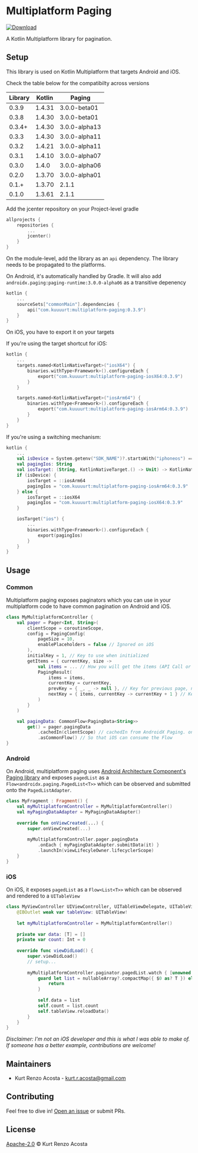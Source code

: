 # Multiplatform Paging

[ ![Download](https://api.bintray.com/packages/kuuuurt/libraries/multiplatform-paging/images/download.svg?version=0.3.9) ](https://bintray.com/kuuuurt/libraries/multiplatform-paging/0.3.9/link)

A Kotlin Multiplatform library for pagination.

## Setup

This library is used on Kotlin Multiplatform that targets Android and iOS.

Check the table below for the compatibilty across versions

| Library    | Kotlin  | Paging        |
| ---------- | ------- | ------------- |
| 0.3.9      | 1.4.31  | 3.0.0-beta01  |
| 0.3.8      | 1.4.30  | 3.0.0-beta01  |
| 0.3.4+     | 1.4.30  | 3.0.0-alpha13 |
| 0.3.3      | 1.4.30  | 3.0.0-alpha11 |
| 0.3.2      | 1.4.21  | 3.0.0-alpha11 |
| 0.3.1      | 1.4.10  | 3.0.0-alpha07 |
| 0.3.0      | 1.4.0   | 3.0.0-alpha06 |
| 0.2.0      | 1.3.70  | 3.0.0-alpha01 |
| 0.1.+      | 1.3.70  | 2.1.1         |
| 0.1.0      | 1.3.61  | 2.1.1         |

Add the jcenter repository on your Project-level gradle
```kotlin
allprojects {
    repositories {
        ...
        jcenter()
    }
}
```

On the module-level, add the library as an `api` dependency. The library needs to be propagated to the platforms.

On Android, it's automatically handled by Gradle. It will also add `androidx.paging:paging-runtime:3.0.0-alpha06` as a transitive depenency

```kotlin
kotlin {
    ...
    sourceSets["commonMain"].dependencies {
        api("com.kuuuurt:multiplatform-paging:0.3.9")
    }
}
```

On iOS, you have to export it on your targets

If you're using the target shortcut for iOS:
```kotlin
kotlin {
    ...
    targets.named<KotlinNativeTarget>("iosX64") {
        binaries.withType<Framework>().configureEach {
            export("com.kuuuurt:multiplatform-paging-iosX64:0.3.9")
        }
    }

    targets.named<KotlinNativeTarget>("iosArm64") {
        binaries.withType<Framework>().configureEach {
            export("com.kuuuurt:multiplatform-paging-iosArm64:0.3.9")
        }
    }
}
```

If you're using a switching mechanism:
```kotlin
kotlin {
    ...
    val isDevice = System.getenv("SDK_NAME")?.startsWith("iphoneos") == true
    val pagingIos: String
    val iosTarget: (String, KotlinNativeTarget.() -> Unit) -> KotlinNativeTarget
    if (isDevice) {
        iosTarget = ::iosArm64
        pagingIos = "com.kuuuurt:multiplatform-paging-iosArm64:0.3.9"
    } else {
        iosTarget = ::iosX64
        pagingIos = "com.kuuuurt:multiplatform-paging-iosX64:0.3.9"
    }

    iosTarget("ios") {
        ...
        binaries.withType<Framework>().configureEach {
            export(pagingIos)
        }
    }
}
```

## Usage

### Common

Multiplatform paging exposes paginators which you can use in your multiplatform code to have common pagination on Android and iOS.

```kotlin
class MyMultiplatformController {
    val pager = Pager<Int, String>(
        clientScope = coroutineScope,
        config = PagingConfig(
            pageSize = 10,
            enablePlaceholders = false // Ignored on iOS
        ),
        initialKey = 1, // Key to use when initialized
        getItems = { currentKey, size ->
            val items = ... // How you will get the items (API Call or Local DB)
            PagingResult(
                items = items,
                currentKey = currentKey,
                prevKey = { _, _ -> null }, // Key for previous page, null means don't load previous pages
                nextKey = { items, currentKey -> currentKey + 1 } // Key for next page. Use `items` or `currentKey` to get it depending on the pagination strategy
            )
        }
    )

    val pagingData: CommonFlow<PagingData<String>>
        get() = pager.pagingData
            .cachedIn(clientScope) // cachedIn from AndroidX Paging. on iOS, this is a no-op
            .asCommonFlow() // So that iOS can consume the Flow 
}
```

### Android

On Android, multiplatform paging uses [Android Architecture Component's Paging library](https://developer.android.com/topic/libraries/architecture/paging) and exposes `pagedList` as a `Flow<androidx.paging.PagedList<T>>` which can be observed and submitted onto the `PagedListAdapter`.

```kotlin
class MyFragment : Fragment() {
    val myMultiplatformController = MyMultiplatformController()
    val myPagingDataAdapter = MyPagingDataAdapter()
    
    override fun onViewCreated(...) {
        super.onViewCreated(...)
      
        myMultiplatformController.pager.pagingData
            .onEach { myPagingDataAdapter.submitData(it) }
            .launchIn(viewLifecyleOwner.lifecyclerScope)     
    }
}
```


### iOS

On iOS, it exposes `pagedList` as a `Flow<List<T>>` which can be observed and rendered to a `UITableView`

```swift
class MyViewController UIViewController, UITableViewDelegate, UITableViewDataSource {
    @IBOutlet weak var tableView: UITableView!
    
    let myMultiplatformController = MyMultiplatformController()
    
    private var data: [T] = []
    private var count: Int = 0
    
    override func viewDidLoad() {
        super.viewDidLoad()
        // setup...
        
        myMultiplatformController.paginator.pagedList.watch { [unowned self] nullableArray in
            guard let list = nullableArray?.compactMap({ $0 as? T }) else {
                return
            }
      
            self.data = list
            self.count = list.count
            self.tableView.reloadData()
        }
    }
}
```

*Disclaimer: I'm not an iOS developer and this is what I was able to make of. If someone has a better example, contributions are welcome!*

## Maintainers

- Kurt Renzo Acosta - [kurt.r.acosta@gmail.com](mailto:kurt.r.acosta@gmail.com)

## Contributing

Feel free to dive in! [Open an issue](https://github.com/kuuuurt/multiplatform-paging/issues/new) or submit PRs.

## License

[Apache-2.0](LICENSE) © Kurt Renzo Acosta
